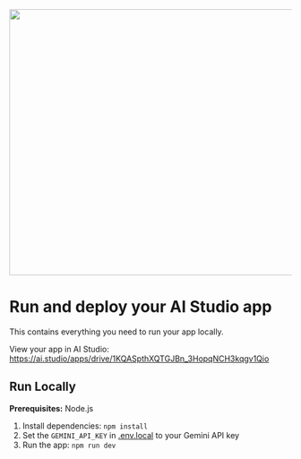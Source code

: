 <div align="center">
<img width="1200" height="475" alt="GHBanner" src="https://ayaz-aftab-portfolio.vercel.app/" />
</div>

# Run and deploy your AI Studio app

This contains everything you need to run your app locally.

View your app in AI Studio: https://ai.studio/apps/drive/1KQASpthXQTGJBn_3HopqNCH3kqgv1Qio

## Run Locally

**Prerequisites:**  Node.js


1. Install dependencies:
   `npm install`
2. Set the `GEMINI_API_KEY` in [.env.local](.env.local) to your Gemini API key
3. Run the app:
   `npm run dev`
